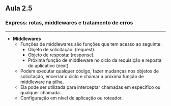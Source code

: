 ## Aula 2.5
### Express: rotas, middlewares e tratamento de erros
---
- **Middlewares**
	- Funções de middlewares são funções que tem acesso ao seguinte:
		- Objeto de solicitação: (request).
		- Objeto de resposta: (response).
		- Próxima função de middleware no ciclo da requisição e reposta do aplicativo (next)
	- Podem executar qualquer código, fazer mudanças nos objetos de solicitação, encerrar o ciclo e chamar a próxima função de middleware na pilha.
	- Ela pode ser utilizada para interceptar chamadas em específico ou qualquer chamada.
	- Configuração em nível de aplicação ou roteador.